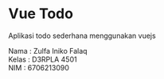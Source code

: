 # Vue Todo
Aplikasi todo sederhana menggunakan vuejs

Nama	: Zulfa Iniko Falaq <br>
Kelas	: D3RPLA 4501 <br>
NIM 	: 6706213090 <br>
